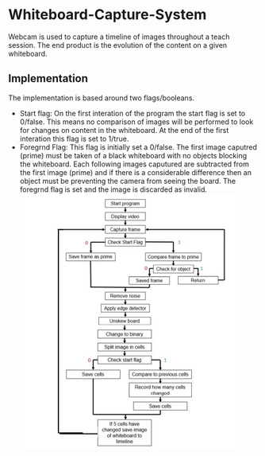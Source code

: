 # Whiteboard-Capture-System
Webcam is used to capture a timeline of images throughout a teach session. The end product is the evolution of the content on a given whiteboard.

## Implementation
The implementation is based around two flags/booleans. 
- Start flag: On the first interation of the program the start flag is set to 0/false. This means no comparison of images will be performed to look for changes on content in the whiteboard. At the end of the first interation this flag is set to 1/true.
- Foregrnd Flag: This flag is initially set a 0/false. The first image caputred (prime) must be taken of a black whiteboard with no objects blocking the whiteboard. Each following images caputured are subtracted from the first image (prime) and if there is a considerable difference then an object must be preventing the camera from seeing the board. The foregrnd flag is set and the image is discarded as invalid.
![Flowchart](flowchart.JPG)
